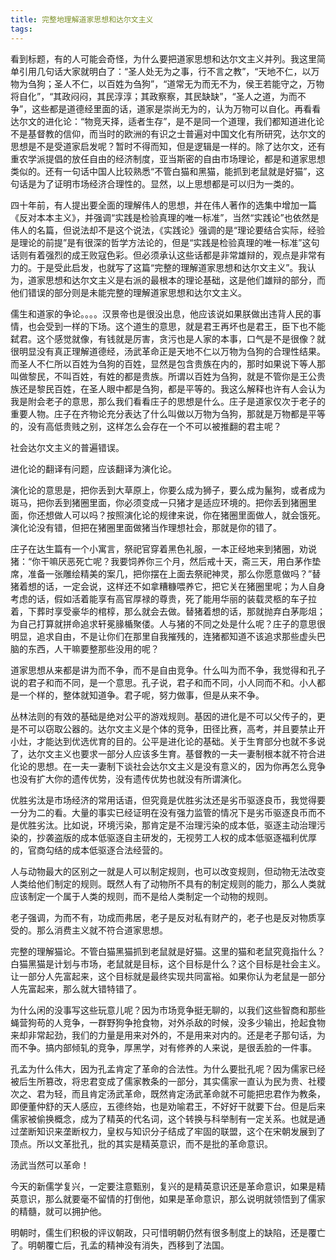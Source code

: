 ```yaml
---
title: 完整地理解道家思想和达尔文主义
tags:
---
```


看到标题，有的人可能会奇怪，为什么要把道家思想和达尔文主义并列。我这里简单引用几句话大家就明白了：“圣人处无为之事，行不言之教”，“天地不仁，以万物为刍狗；圣人不仁，以百姓为刍狗”，“道常无为而无不为，侯王若能守之，万物将自化”，“其政闷闷，其民淳淳；其政察察，其民缺缺”，“圣人之道，为而不争”，这些都是道德经里面的话，道家是崇尚无为的，认为万物可以自化。再看看达尔文的进化论：“物竞天择，适者生存”，是不是同一个道理，我们都知道进化论不是基督教的信仰，而当时的欧洲的有识之士普遍对中国文化有所研究，达尔文的思想是不是受道家启发呢？暂时不得而知，但是逻辑是一样的。除了达尔文，还有重农学派提倡的放任自由的经济制度，亚当斯密的自由市场理论，都是和道家思想类似的。还有一句话中国人比较熟悉“不管白猫和黑猫，能抓到老鼠就是好猫”，这句话是为了证明市场经济合理性的。显然，以上思想都是可以归为一类的。

四十年前，有人提出要全面的理解伟人的思想，并在伟人著作的选集中增加一篇《反对本本主义》，并强调“实践是检验真理的唯一标准”，当然“实践论”也依然是伟人的名篇，但说法却不是这个说法，《实践论》强调的是“理论要结合实际，经验是理论的前提”是有很深的哲学方法论的，但是“实践是检验真理的唯一标准”这句话则有着强烈的成王败寇色彩。但必须承认这些话都是非常雄辩的，观点是非常有力的。于是受此启发，也就写了这篇“完整的理解道家思想和达尔文主义”。我认为，道家思想和达尔文主义是右派的最根本的理论基础，这是他们雄辩的部分，而他们错误的部分则是未能完整的理解道家思想和达尔文主义。

儒生和道家的争论。。。。汉景帝也是很没出息，他应该说如果朕做出违背人民的事情，也会受到一样的下场。这个道生的意思，就是君王再坏也是君王，臣下也不能弑君。这个感觉就像，有钱就是厉害，贪污也是人家的本事，口气是不是很像？就很明显没有真正理解道德经，汤武革命正是天地不仁以万物为刍狗的合理性结果。而圣人不仁所以百姓为刍狗的百姓，显然是包含贵族在内的，那时如果说下等人那叫做黎民，不叫百姓，有姓的都是贵族。所谓以百姓为刍狗，就是不管你是王公贵族还是黎民百姓，在圣人眼中都是刍狗，都是平等的。我这么解释也许有人会认为我是附会老子的意思，那么我们看看庄子的思想是什么。庄子是道家仅次于老子的重要人物。庄子在齐物论充分表达了什么叫做以万物为刍狗，那就是万物都是平等的，没有高低贵贱之别，这样怎么会存在一个不可以被推翻的君主呢？

社会达尔文主义的普遍错误。

进化论的翻译有问题，应该翻译为演化论。

演化论的意思是，把你丢到大草原上，你要么成为狮子，要么成为鬣狗，或者成为斑马，把你丢到猪圈里面，你必须变成一只猪才是适应环境的。把你丢到猪圈里面，你还想做人可以吗？按照演化论的规律来说，你在猪圈里面做人，就会饿死。演化论没有错，但把在猪圈里面做猪当作理想社会，那就是你的错了。

庄子在达生篇有一个小寓言，祭祀官穿着黑色礼服，一本正经地来到猪圈，劝说猪：“你干嘛厌恶死亡呢？我要饲养你三个月，然后戒十天，斋三天，用白茅作垫席，准备一张雕绘精美的案几，把你摆在上面去祭祀神灵，那么你愿意做吗？”替猪着想的话，一定会说，这样还不如拿糟糠喂养它，把它关在猪圈里呢；为人自身考虑的话，假如活着能享有高官厚禄的尊贵，死了能用华丽的装载灵柩的车子拉着，下葬时享受豪华的棺椁，那么就会去做。替猪着想的话，那就抛弃白茅彫俎；为自己打算就拼命追求轩冕腞楯聚偻。人与猪的不同之处是什么呢？庄子的意思很明显，追求自由，不是让你们在那里自我摧残的，连猪都知道不该追求那些虚头巴脑的东西，人干嘛要整那些没用的呢？

道家思想从来都是讲为而不争，而不是自由竞争。什么叫为而不争，我觉得和孔子说的君子和而不同，是一个意思。孔子说，君子和而不同，小人同而不和。小人都是一个样的，整体就知道争。君子呢，努力做事，但是从来不争。

丛林法则的有效的基础是绝对公平的游戏规则。基因的进化是不可以父传子的，更是不可以窃取公器的。达尔文主义是个体的竞争，田径比赛，高考，并且要禁止开小灶，才能达到优选优育的目的。公平是进化论的基础。关于生育部分也就不多说了，达尔文主义也要求一部分人应该多生育。基督教的一夫一妻制根本就不符合进化论的思想。在一夫一妻制下谈社会达尔文主义是没有意义的，因为你再怎么竞争也没有扩大你的遗传优势，没有遗传优势也就没有所谓演化。

优胜劣汰是市场经济的常用话语，但究竟是优胜劣汰还是劣币驱逐良币，我觉得要一分为二的看。大量的事实已经证明在没有强力监管的情况下是劣币驱逐良币而不是优胜劣汰。比如说，环境污染，那肯定是不治理污染的成本低，驱逐主动治理污染的，抄袭盗版的成本低驱逐自主研发的，无视劳工人权的成本低驱逐福利优厚的，官商勾结的成本低驱逐合法经营的。

人与动物最大的区别之一就是人可以制定规则，也可以改变规则，但动物无法改变人类给他们制定的规则。既然人有了动物所不具有的制定规则的能力，那么人类就应该制定一个属于人类的规则，而不是给人类制定一个动物的规则。

老子强调，为而不有，功成而弗居，老子是反对私有财产的，老子也是反对物质享受的。那么消费主义就不符合道家思想。

完整的理解猫论。不管白猫黑猫抓到老鼠就是好猫。这里的猫和老鼠究竟指什么？白猫黑猫是计划与市场，老鼠就是目标，这个目标是什么？这个目标是社会主义。让一部分人先富起来，这个目标就是最终实现共同富裕。如果你认为老鼠是一部分人先富起来，那么就大错特错了。

为什么闲的没事写这些玩意儿呢？因为市场竞争挺无聊的，以我们这些智商和那些蝇营狗苟的人竞争，一群野狗争抢食物，对外杀敌的时候，没多少输出，抢起食物来却非常起劲，我们的力量是用来对外的，不是用来对内的。还是老子那句话，为而不争。搞内部倾轧的竞争，厚黑学，对有修养的人来说，是很丢脸的一件事。

孔孟为什么伟大，因为孔孟肯定了革命的合法性。为什么要批孔呢？因为儒家已经被后生所篡改，将忠君变成了儒家教条的一部分，其实儒家一直认为民为贵、社稷次之、君为轻，而且肯定汤武革命，既然肯定汤武革命就不可能把忠君作为教条，即便董仲舒的天人感应，五德终始，也是劝喻君王，不好好干就要下台。但是后来儒家被偷换概念，成为了精英的代名词，这个转换与科举制有一定关系。也就是通过垄断知识来垄断权力，皇权与知识分子结成了牢固的联盟，这个在宋朝发展到了顶点。所以文革批孔，批的其实是精英意识，而不是批的革命意识。

汤武当然可以革命！

今天的新儒学复兴，一定要注意甄别，复兴的是精英意识还是革命意识，如果是精英意识，那么就要毫不留情的打倒他，如果是革命意识，那么说明就领悟到了儒家的精髓，就可以拥护他。

明朝时，儒生们积极的评议朝政，只可惜明朝仍然有很多制度上的缺陷，还是覆亡了。明朝覆亡后，孔孟的精神没有消失，西移到了法国。
